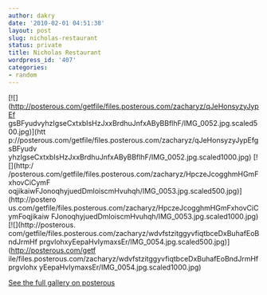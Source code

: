 ```yaml
---
author: dakry
date: '2010-02-01 04:51:38'
layout: post
slug: nicholas-restaurant
status: private
title: Nicholas Restaurant
wordpress_id: '407'
categories:
- random
---
```


[![](http://posterous.com/getfile/files.posterous.com/zacharyz/qJeHonsyzyJypEf
gsBFyudvyhzIgseCxtxbIsHzJxxBrdhuJnfxAByBBflhF/IMG_0052.jpg.scaled500.jpg)](htt
p://posterous.com/getfile/files.posterous.com/zacharyz/qJeHonsyzyJypEfgsBFyudv
yhzIgseCxtxbIsHzJxxBrdhuJnfxAByBBflhF/IMG_0052.jpg.scaled1000.jpg) [![](http:/
/posterous.com/getfile/files.posterous.com/zacharyz/HpczeJcogghmHGmFxhovCiCymF
oqjikaiwFJonoqhyjuedDmloiscmHvuhqh/IMG_0053.jpg.scaled500.jpg)](http://postero
us.com/getfile/files.posterous.com/zacharyz/HpczeJcogghmHGmFxhovCiCymFoqjikaiw
FJonoqhyjuedDmloiscmHvuhqh/IMG_0053.jpg.scaled1000.jpg) [![](http://posterous.
com/getfile/files.posterous.com/zacharyz/wdvfstzitggyvfiqtbceDxBuhafEoBndJrmHf
prgvlohxyEepaHvIymaxsEr/IMG_0054.jpg.scaled500.jpg)](http://posterous.com/getf
ile/files.posterous.com/zacharyz/wdvfstzitggyvfiqtbceDxBuhafEoBndJrmHfprgvlohx
yEepaHvIymaxsEr/IMG_0054.jpg.scaled1000.jpg)

[See the full gallery on posterous](http://blog.zadell.com/nicholas-resturant)

